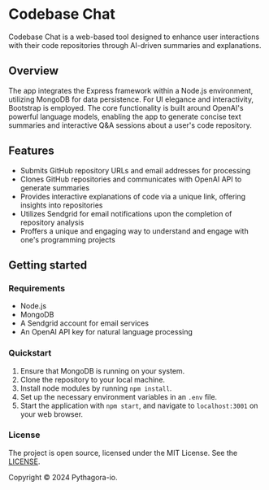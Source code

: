 # Codebase Chat

Codebase Chat is a web-based tool designed to enhance user interactions with their code repositories through AI-driven summaries and explanations.

## Overview

The app integrates the Express framework within a Node.js environment, utilizing MongoDB for data persistence. For UI elegance and interactivity, Bootstrap is employed. The core functionality is built around OpenAI's powerful language models, enabling the app to generate concise text summaries and interactive Q&A sessions about a user's code repository.

## Features

- Submits GitHub repository URLs and email addresses for processing
- Clones GitHub repositories and communicates with OpenAI API to generate summaries
- Provides interactive explanations of code via a unique link, offering insights into repositories
- Utilizes Sendgrid for email notifications upon the completion of repository analysis
- Proffers a unique and engaging way to understand and engage with one's programming projects

## Getting started

### Requirements

- Node.js
- MongoDB
- A Sendgrid account for email services
- An OpenAI API key for natural language processing

### Quickstart

1. Ensure that MongoDB is running on your system.
2. Clone the repository to your local machine.
3. Install node modules by running `npm install`.
4. Set up the necessary environment variables in an `.env` file.
5. Start the application with `npm start`, and navigate to `localhost:3001` on your web browser.

### License

The project is open source, licensed under the MIT License. See the [LICENSE](LICENSE).

Copyright © 2024 Pythagora-io.